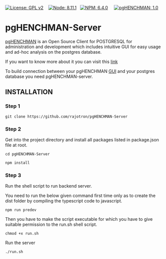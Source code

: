 [![License: GPL v2](https://img.shields.io/badge/License-GPL%20v2-blue.svg)](https://www.gnu.org/licenses/old-licenses/gpl-2.0.en.html)
&nbsp;&nbsp;
[![Node: 8.11.1](https://img.shields.io/badge/Node-%20v8.11.1-brightgreen.svg)](https://nodejs.org/ja/blog/release/v8.11.1/)
&nbsp;
[![NPM: 6.4.0](https://img.shields.io/badge/NPM-%20v6.4.0-orange.svg)](https://www.npmjs.com/package/npm/v/6.4.0)
&nbsp;&nbsp;&nbsp;
[![pgHENCHMAN: 1.0](https://img.shields.io/badge/pgHENCHMAN-%20v1.0-0298c3.svg)](https://pghenchman.herokuapp.com/#/)

# pgHENCHMAN-Server 
[pgHENCHMAN](https://pghenchman.herokuapp.com/#/) is an Open Source Client for POSTGRESQL for administration and development which includes intuitive GUI for easy usage and ad-hoc analysis on the postgres database.

If you want to know more about it you can visit this [link](https://pghenchman.herokuapp.com/#/)

To build connection between your pgHENCHMAN [GUI](https://pghenchman.herokuapp.com/#/) and your postgres database you need pgHENCHMAN-server.

## INSTALLATION

### Step 1
``` 
git clone https://github.com/rajotron/pgHENCHMAN-Server
```

### Step 2
Get into the project directory and install all packages listed in package.json file at root. 
``` 
cd pgHENCHMAN-Server 
```
``` 
npm install 
```
### Step 3
Run the shell script to run backend server.

You need to run the below given command first time only as to create the dist folder by compiling the typescript code to javascript.
``` 
npm run predev
```
Then you have to make the script executable for which you have to give suitable permission to the run.sh shell script.
``` 
chmod +x run.sh
```

Run the server 
``` 
./run.sh
```
